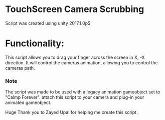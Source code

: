 # TouchScreen Camera Scrubbing
Script was created using unity 2017.1.0p5


# Functionality:
This script allows you to drag your finger across the screen in X, -X direction. It will control the cameras animation, allowing you to control the cameras path.

### Note

The script was made to be used with a legacy animation gameobject set to "Calmp Forever". attach this script to your camera and plug-in your animated gameobject.

Huge Thank you to Zayed Upal for helping me create this script.
